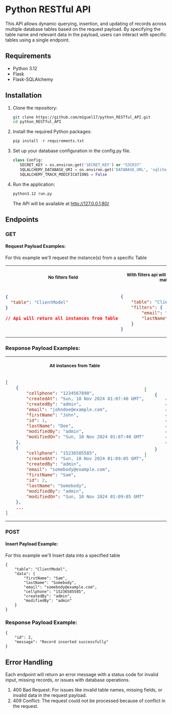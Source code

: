 # Python RESTful API

This API allows dynamic querying, insertion, and updating of records across multiple database tables based on the request payload. By specifying the table name and relevant data in the payload, users can interact with specific tables using a single endpoint.

## Requirements

- Python 3.12
- Flask
- Flask-SQLAlchemy

## Installation

1. Clone the repository:
   ```bash
   git clone https://github.com/m1guel17/python_RESTful_API.git
   cd python_RESTful_API
   ```

2. Install the required Python packages:
   ```py
   pip install -r requirements.txt

3. Set up your database configuration in the config.py file.
   ```python
   class Config:
      SECRET_KEY = os.environ.get('SECRET_KEY') or "S3CR37"
      SQLALCHEMY_DATABASE_URI = os.environ.get('DATABASE_URL', 'sqlite:///DATABASE.db')
      SQLALCHEMY_TRACK_MODIFICATIONS = False
   ```

4. Run the application:
   ```bash
   python3.12 run.py
   ```

    The API will be available at http://127.0.0.1:80/

## Endpoints

### **GET**
#### Request Payload Examples:
For this example we'll request the instance(s) from a specific Table
<table>
<tr>
<th align="center" padding="0" width=441px>
<p><small>No filters field</small></p>
</th>
<th align="center" padding="0" width=441px>
<p><small>With filters api will return all instances that match filter</small></p>
</th>
</tr>
<tr>
<td style="padding: 0px;">
  
```json
{
  "table": "ClientModel"
}

// Api will return all instances from Table 

  
```
</td> <td style="padding: 0px;">

```json
{
    "table": "ClientModel",
    "filters": {
        "email": "johndoe@example.com",
        "lastName": "Doe"
    }
}
```
</td>
</tr>
</table>

### Response Payload Examples:

<table>
<tr>
<th align="center" padding="0" width=441px>
<p><small>All instances from Table</small></p>
</th>
<th align="center" padding="0" width=441px>
<p><small>All instances that match filter</small></p>
</th>
</tr>
<tr>
<td style="padding: 0px;">
 
```json
[
    {
        "cellphone": "1234567890",
        "createdAt": "Sun, 10 Nov 2024 01:07:40 GMT",
        "createdBy": "admin",
        "email": "johndoe@example.com",
        "firstName": "John",
        "id": 1,
        "lastName": "Doe",
        "modifiedBy": "admin",
        "modifiedOn": "Sun, 10 Nov 2024 01:07:40 GMT"
    },
    {
        "cellphone": "15236585585",
        "createdAt": "Sun, 10 Nov 2024 01:09:05 GMT",
        "createdBy": "admin",
        "email": "somebody@example.com",
        "firstName": "Sam",
        "id": 2,
        "lastName": "Somebody",
        "modifiedBy": "admin",
        "modifiedOn": "Sun, 10 Nov 2024 01:09:05 GMT"
    },
    ...
]
```
</td> <td style="padding: 0px;">

```json
[
    {
        "cellphone": "1234567890",
        "createdAt": "Sun, 10 Nov 2024 01:07:40 GMT",
        "createdBy": "admin",
        "email": "johndoe@example.com",
        "firstName": "John",
        "id": 1,
        "lastName": "Doe",
        "modifiedBy": "admin",
        "modifiedOn": "Sun, 10 Nov 2024 01:07:40 GMT"
    }
]












``` 
</td>
</tr>
</table>

### **POST**
#### Insert Payload Example:
For this example we'll Insert data into a specified table
```jsonc 
{
    "table": "ClientModel",
    "data": {
        "firstName": "Sam",
        "lastName": "Somebody",
        "email": "somebody@example.com",
        "cellphone": "15236585585",
        "createdBy": "admin",
        "modifiedBy": "admin"
    }
}
```

### Response Payload Example:
```jsonc 
{
    "id": 2,
    "message": "Record inserted successfully"
}
``` 

## Error Handling
Each endpoint will return an error message with a status code for invalid input, missing records, or issues with database operations.
1. 400 Bad Request: For issues like invalid table names, missing fields, or invalid data in the request payload.
2. 409 Conflict: The request could not be processed because of conflict in the request.